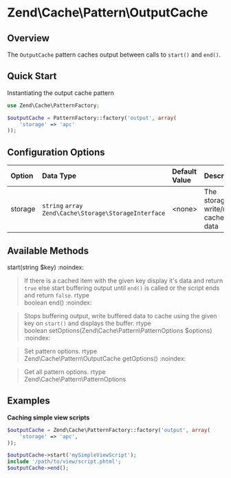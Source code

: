 # Zend\\Cache\\Pattern\\OutputCache

## Overview

The `OutputCache` pattern caches output between calls to `start()` and `end()`.

## Quick Start

Instantiating the output cache pattern

```php
use Zend\Cache\PatternFactory;

$outputCache = PatternFactory::factory('output', array(
    'storage' => 'apc'
));
```

## Configuration Options

<table>
<colgroup>
<col width="7%" />
<col width="49%" />
<col width="12%" />
<col width="31%" />
</colgroup>
<thead>
<tr class="header">
<th align="left">Option</th>
<th align="left">Data Type</th>
<th align="left">Default Value</th>
<th align="left">Description</th>
</tr>
</thead>
<tbody>
<tr class="odd">
<td align="left">storage</td>
<td align="left"><code>string</code> <code>array</code>
<code>Zend\Cache\Storage\StorageInterface</code></td>
<td align="left">&lt;none&gt;</td>
<td align="left">The storage to write/read cached data</td>
</tr>
</tbody>
</table>

## Available Methods

start(string $key) :noindex:

> If there is a cached item with the given key display it's data and return `true` else start
buffering output until `end()` is called or the script ends and return `false`.
rtype  
boolean
end() :noindex:

> Stops buffering output, write buffered data to cache using the given key on `start()` and displays
the buffer.
rtype  
boolean
setOptions(Zend\\Cache\\Pattern\\PatternOptions $options) :noindex:

> Set pattern options.
rtype  
Zend\\Cache\\Pattern\\OutputCache
getOptions() :noindex:

> Get all pattern options.
rtype  
Zend\\Cache\\Pattern\\PatternOptions
## Examples

**Caching simple view scripts**

```php
$outputCache = Zend\Cache\PatternFactory::factory('output', array(
    'storage' => 'apc',
));

$outputCache->start('mySimpleViewScript');
include '/path/to/view/script.phtml';
$outputCache->end();
```
